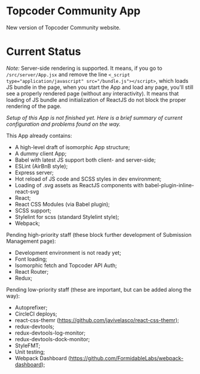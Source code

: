 # Topcoder Community App
New version of Topcoder Community website.

# Current Status

*Note:* Server-side rendering is supported. It means, if you go to `/src/server/App.jsx` and remove the line `<_script type="application/javascript" src="/bundle.js"></script>`, which loads JS bundle in the page, when you start the App and load any page, you'll still see a properly rendered page (without any interactivity). It means that loading of JS bundle and initialization of ReactJS do not block the proper rendering of the page.

*Setup of this App is not finished yet. Here is a brief summary of current configuration and problems found on the way.*

This App already contains:
- A high-level draft of isomorphic App structure;
- A dummy client App;
- Babel with latest JS support both client- and server-side;
- ESLint (AirBnB style);
- Express server;
- Hot reload of JS code and SCSS styles in dev environment;
- Loading of .svg assets as ReactJS components with babel-plugin-inline-react-svg
- React;
- React CSS Modules (via Babel plugin);
- SCSS support;
- Stylelint for scss (standard Stylelint style);
- Webpack;

Pending high-priority staff (these block further development of Submission Management page):
- Development environment is not ready yet;
- Font loading;
- Isomorphic fetch and Topcoder API Auth;
- React Router;
- Redux;

Pending low-priority staff (these are important, but can be added along the way):
- Autoprefixer;
- CircleCI deploys;
- react-css-themr (https://github.com/javivelasco/react-css-themr);
- redux-devtools;
- redux-devtools-log-monitor;
- redux-devtools-dock-monitor;
- StyleFMT;
- Unit testing;
- Webpack Dashboard (https://github.com/FormidableLabs/webpack-dashboard);
